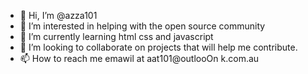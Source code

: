- 👋 Hi, I’m @azza101
- 👀 I’m interested in helping with the open source community
- 🌱 I’m currently learning html css and javascript
- 💞️ I’m looking to collaborate on projects that will help me contribute.
- 📫 How to reach me emawil at aat101@outlooOn k.com.au

<!---
I want to help, with html css and javascript, working as a team.


The authours prefered substraight is a combination of code and "visual Arts" using oil pastels as a medium.


     
#html #css #javacsrip

--->
